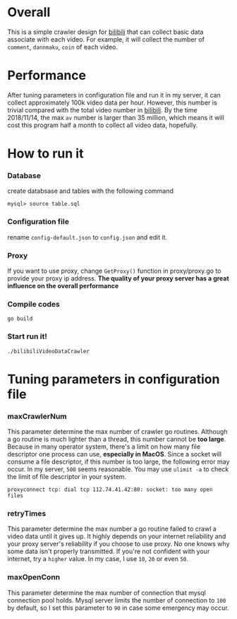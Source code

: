 # Overall

This is a simple crawler design for [bilibili](www.bilibili.com) that can collect basic data associate with each video. For example, it will collect the number of `comment`, `dannmaku`, `coin` of each video.

# Performance
After tuning parameters in configuration file and run it in my server, it can collect approximately 100k video data per hour. However, this number is trivial compared with the total video number in [bilibili](www.bilibili.com). By the time 2018/11/14, the max `av` number is larger than 35 million, which means it will cost this program half a month to collect all video data, hopefully.

# How to run it

### Database

create databsase and tables with the following command

`mysql> source table.sql`

### Configuration file

rename `config-default.json` to `config.json` and edit it.

### Proxy

If you want to use proxy, change `GetProxy()` function in proxy/proxy.go to provide your proxy ip address. **The quality of your proxy server has a great influence on the overall performance**

### Compile codes

`go build`

### Start run it!

`./bilibiliVideoDataCrawler`

# Tuning parameters in configuration file

### maxCrawlerNum

This parameter determine the max number of crawler go routines. Although a go routine is much lighter than a thread, this number cannot be **too large**. Because in many operator system, there's a limit on how many file descriptor one process can use, **especially in MacOS**. Since a socket will consume a file descriptor, if this number is too large, the following error may occur. In my server, `500` seems reasonable. You may use `ulimit -a` to check the limit of file descriptor in your system.

`proxyconnect tcp: dial tcp 112.74.41.42:80: socket: too many open files`

### retryTimes

This parameter determine the max number a go routine failed to crawl a video data until it gives up. It highly depends on your internet reliability and your proxy server's reliability if you choose to use proxy. No one knows why some data isn't properly transmitted. If you're not confident with your internet, try a `higher` value. In my case, I use `10`, `20` or even `50`.

### maxOpenConn

This parameter determine the max number of connection that mysql connection pool holds. Mysql server limits the number of connection to `100` by default, so I set this parameter to `90` in case some emergency may occur.